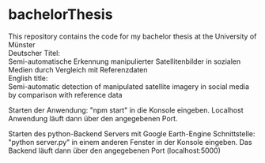 # bachelorThesis
This repository contains the code for my bachelor thesis at the University of Münster  
Deutscher Titel:  
Semi-automatische Erkennung manipulierter Satellitenbilder in sozialen Medien durch Vergleich mit Referenzdaten  
English title:  
Semi-automatic detection of manipulated satellite imagery in social media by comparison with reference data

Starten der Anwendung: "npm start" in die Konsole eingeben.
Localhost Anwendung läuft dann über den angegebenen Port.

Starten des python-Backend Servers mit Google Earth-Engine Schnittstelle: "python server.py" in einem anderen
Fenster in der Konsole eingeben. Das Backend läuft dann über den angegebenen Port (localhost:5000)

